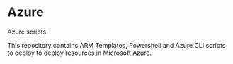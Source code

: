 # Azure
Azure scripts

This repository contains ARM Templates, Powershell and Azure CLI scripts to deploy to deploy resources in Microsoft Azure.
